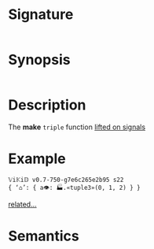 # Signature
```vikid-signature
```

# Synopsis
```vikid-synopsis
```

# Description
The __make__ `triple` function [lifted on signals](/refman/concepts/pure_functions)

# Example
```vikid-script
𝕍i𝕂i𝔻 v0.7-750-g7e6c265e2b95 s22
{ ‘⌂’: { a👁: 🏭.«tuple3»(0, 1, 2) } }
```


[related...](https://en.wikipedia.org/wiki/Tuple)

# Semantics